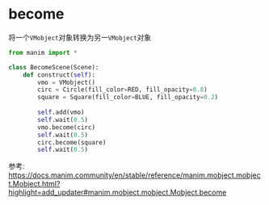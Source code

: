 # become

将一个`VMobject`对象转换为另一`VMobject`对象



```python
from manim import *

class BecomeScene(Scene):
    def construct(self):
        vmo = VMobject()
        circ = Circle(fill_color=RED, fill_opacity=0.8)
        square = Square(fill_color=BLUE, fill_opacity=0.2)
        
        self.add(vmo)
        self.wait(0.5)
        vmo.become(circ)
        self.wait(0.5)
        circ.become(square)
        self.wait(0.5)
```









参考:
https://docs.manim.community/en/stable/reference/manim.mobject.mobject.Mobject.html?highlight=add_updater#manim.mobject.mobject.Mobject.become